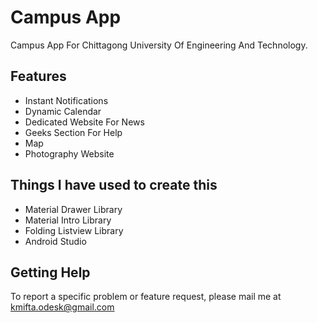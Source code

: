 # Campus App
Campus App For Chittagong University Of Engineering And Technology. 

## Features
  - Instant Notifications
  - Dynamic Calendar
  - Dedicated Website For News
  - Geeks Section For Help
  - Map
  - Photography Website


## Things I have used to create this
 - Material Drawer Library
 - Material Intro Library
 - Folding Listview Library
 - Android Studio
 
## Getting Help

To report a specific problem or feature request, please mail me at kmifta.odesk@gmail.com



